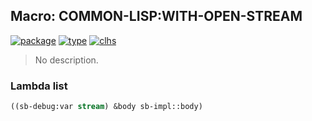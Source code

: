 ## Macro: COMMON-LISP:WITH-OPEN-STREAM
[![package](https://img.shields.io/badge/Package-COMMON--LISP-5f9ea0.svg?style=social&colorA=999999)](../) [![type](https://img.shields.io/badge/Type-Macro-5f9ea0.svg?style=social&colorA=999999)](../#macro) [![clhs](https://img.shields.io/badge/CLHS-WITH--OPEN--STREAM-5f9ea0.svg?style=social&colorA=999999)](http://www.lispworks.com/documentation/HyperSpec/Body/m_w_op_1.htm) 

> No description.

### Lambda list
```cl
((sb-debug:var stream) &body sb-impl::body)
```
